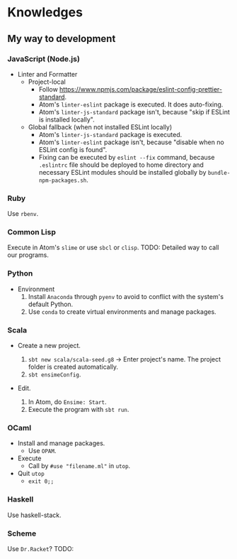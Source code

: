 # Knowledges
## My way to development
### JavaScript (Node.js)
*   Linter and Formatter
    *   Project-local
        *   Follow <https://www.npmjs.com/package/eslint-config-prettier-standard>.
        *   Atom's `linter-eslint` package is executed. It does auto-fixing.
        *   Atom's `linter-js-standard` package isn't,
            because "skip if ESLint is installed locally".
    *   Global fallback (when not installed ESLint locally)
        *   Atom's `linter-js-standard` package is executed.
        *   Atom's `linter-eslint` package isn't,
            because "disable when no ESLint config is found".
        *   Fixing can be executed by `eslint --fix` command, because
            `.eslintrc` file should be deployed to home directory and
            necessary ESLint modules should be installed globally
            by `bundle-npm-packages.sh`.

### Ruby
Use `rbenv`.

### Common Lisp
Execute in Atom's `slime` or use `sbcl` or `clisp`.
TODO: Detailed way to call our programs.

### Python
*   Environment
    1.  Install `Anaconda` through `pyenv` to avoid to conflict with
        the system's default Python.
    2.  Use `conda` to create virtual environments and manage packages.

### Scala
*   Create a new project.
    1.  `sbt new scala/scala-seed.g8` -> Enter project's name.
        The project folder is created automatically.
    2.  `sbt ensimeConfig`.

*   Edit.
    1.  In Atom, do `Ensime: Start`.
    2.  Execute the program with `sbt run`.

### OCaml
*   Install and manage packages.
    *   Use `OPAM`.
*   Execute
    *   Call by `#use "filename.ml"` in `utop`.
*   Quit `utop`
    *   `exit 0;;`

### Haskell
Use haskell-stack.

### Scheme
Use `Dr.Racket`?
TODO:
